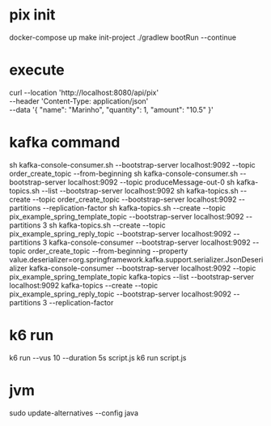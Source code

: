 # pix init

docker-compose up
make init-project
./gradlew bootRun --continue

# execute
curl --location 'http://localhost:8080/api/pix' \
--header 'Content-Type: application/json' \
--data '{
"name": "Marinho",
"quantity": 1,
"amount": "10.5"
}'

# kafka command
sh kafka-console-consumer.sh --bootstrap-server localhost:9092 --topic order_create_topic --from-beginning
sh kafka-console-consumer.sh --bootstrap-server localhost:9092 --topic produceMessage-out-0
sh kafka-topics.sh --list --bootstrap-server localhost:9092
sh kafka-topics.sh --create --topic order_create_topic --bootstrap-server localhost:9092 --partitions <num-particoes> --replication-factor <fator-replicacao>
sh kafka-topics.sh  --create --topic pix_example_spring_template_topic --bootstrap-server localhost:9092 --partitions 3
sh kafka-topics.sh  --create --topic pix_example_spring_reply_topic --bootstrap-server localhost:9092 --partitions 3
kafka-console-consumer --bootstrap-server localhost:9092 --topic order_create_topic --from-beginning --property value.deserializer=org.springframework.kafka.support.serializer.JsonDeserializer
kafka-console-consumer --bootstrap-server localhost:9092 --topic pix_example_spring_template_topic
kafka-topics --list --bootstrap-server localhost:9092
kafka-topics --create --topic pix_example_spring_reply_topic --bootstrap-server localhost:9092 --partitions 3 --replication-factor <fator-replicacao>


# k6 run
k6 run --vus 10 --duration 5s script.js
k6 run script.js

# jvm
sudo update-alternatives --config java



